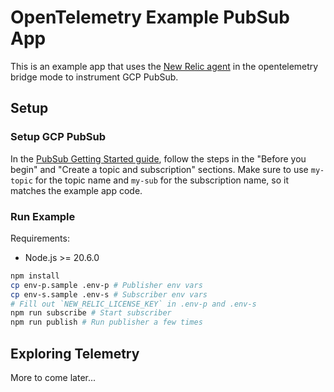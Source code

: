 # OpenTelemetry Example PubSub App

This is an example app that uses the [New Relic agent](https://github.com/newrelic/node-newrelic) in the opentelemetry bridge mode to instrument GCP PubSub.

## Setup

### Setup GCP PubSub

In the [PubSub Getting Started guide](https://cloud.google.com/pubsub/docs/publish-receive-messages-client-library#before-you-begin), follow the steps in the "Before you begin" and "Create a topic and subscription" sections. Make sure to use `my-topic` for the topic name and `my-sub` for the subscription name, so it matches the example app code.

### Run Example

Requirements:

+ Node.js >= 20.6.0

```sh
npm install
cp env-p.sample .env-p # Publisher env vars
cp env-s.sample .env-s # Subscriber env vars
# Fill out `NEW_RELIC_LICENSE_KEY` in .env-p and .env-s
npm run subscribe # Start subscriber
npm run publish # Run publisher a few times
```

## Exploring Telemetry

More to come later...
